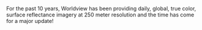 For the past 10 years, Worldview has been providing daily, global, true color, surface reflectance imagery at 250 meter resolution and the time has come for a major update!